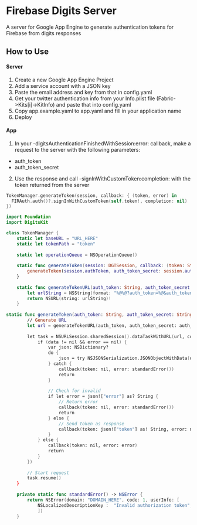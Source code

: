 # Firebase Digits Server
A server for Google App Engine to generate authentication tokens for Firebase from digits responses

## How to Use
#### Server
1. Create a new Google App Engine Project
2. Add a service account with a JSON key
3. Paste the email address and key from that in config.yaml
4. Get your twitter authentication info from your Info.plist file (Fabric->Kits[i]->KitInfo) and paste that into config.yaml
5. Copy app.example.yaml to app.yaml and fill in your application name
6. Deploy

#### App
1. In your -digitsAuthenticationFinishedWithSession:error: callback, make a request to the server with the following parameters:
  * auth_token
  * auth_token_secret
2. Use the response and call -signInWithCustomToken:completion: with the token returned from the server
```swift
TokenManager.generateToken(session, callback: { (token, error) in
  FIRAuth.auth()?.signInWithCustomToken(self.token!, completion: nil)
})
```

```swift
import Foundation
import DigitsKit

class TokenManager {
    static let baseURL = "URL_HERE"
    static let tokenPath = "token"
    
    static let operationQueue = NSOperationQueue()
    
    static func generateToken(session: DGTSession, callback: (token: String?, error: NSError?)->()) {
        generateToken(session.authToken, auth_token_secret: session.authTokenSecret, callback: callback)
    }
    
    static func generateTokenURL(auth_token: String, auth_token_secret: String) -> NSURL {
        let urlString = NSString(format: "%@%@?auth_token=%@&auth_token_secret=%@", baseURL, tokenPath, auth_token, auth_token_secret) as String!
        return NSURL(string: urlString)!
    }
    
static func generateToken(auth_token: String, auth_token_secret: String, callback: (token: String?, error: NSError?)->()) {
        // Generate URL
        let url = generateTokenURL(auth_token, auth_token_secret: auth_token_secret)
        
        let task = NSURLSession.sharedSession().dataTaskWithURL(url, completionHandler: { (data, response, error) in
            if (data != nil && error == nil) {
                var json: NSDictionary?
                do {
                    json = try NSJSONSerialization.JSONObjectWithData(data!, options: []) as? NSDictionary
                } catch {
                    callback(token: nil, error: standardError())
                    return
                }
                
                // Chech for invalid
                if let error = json!["error"] as? String {
                    // Return error
                    callback(token: nil, error: standardError())
                    return
                } else {
                    // Send token as response
                    callback(token: json!["token"] as! String, error: nil)
                }
            } else {
                callback(token: nil, error: error)
                return
            }
        })
        
        // Start request
        task.resume()
    }
    
    private static func standardError() -> NSError {
        return NSError(domain: "DOMAIN_HERE", code: 1, userInfo: [
            NSLocalizedDescriptionKey :  "Invalid authorization token",
            ])
    }
```
